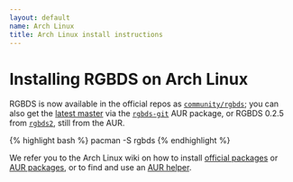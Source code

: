 ```yaml
---
layout: default
name: Arch Linux
title: Arch Linux install instructions
---
```


# Installing RGBDS on Arch Linux

RGBDS is now available in the official repos as [`community/rgbds`](https://www.archlinux.org/packages/community/x86_64/rgbds/); you can also get the [latest master](/docs/master) via the [`rgbds-git`](https://aur.archlinux.org/packages/rgbds-git) AUR package, or RGBDS 0.2.5 from [`rgbds2`](https://aur.archlinux.org/packages/rgbds2), still from the AUR.

{% highlight bash %}
pacman -S rgbds
{% endhighlight %}

We refer you to the Arch Linux wiki on how to install [official packages](https://wiki.archlinux.org/index.php/Pacman#Installing_packages) or [AUR packages](https://wiki.archlinux.org/index.php/Arch_User_Repository#Installing_and_upgrading_packages), or to find and use an [AUR helper](https://wiki.archlinux.org/index.php/AUR_helpers).
